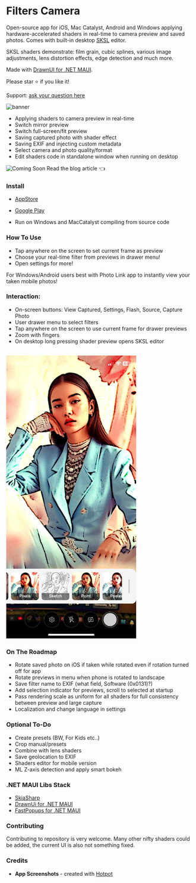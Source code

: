 ﻿# Filters Camera

Open-source app for iOS, Mac Catalyst, Android and Windows applying hardware-accelerated shaders in real-time to camera preview and saved photos. 
Comes with built-in desktop [SKSL](https://skia.org/docs/user/sksl) editor.

SKSL shaders demonstrate: film grain, cubic splines, various image adjustments, lens distortion effects, edge detection and much more.

Made with [DrawnUI for .NET MAUI](https://drawnui.net).

Please star ⭐ if you like it!

Support: [ask your question here](https://github.com/taublast/ShadersCamera/discussions)

![banner](https://github.com/user-attachments/assets/8d04fb95-ee36-476e-b8c7-94db84ce3db2)

* Applying shaders to camera preview in real-time
* Switch mirror preview
* Switch full-screen/fit preview
* Saving captured photo with shader effect
* Saving EXIF and injecting custom metadata
* Select camera and photo quality/format
* Edit shaders code in standalone window when running on desktop

![Coming Soon](https://img.shields.io/badge/Coming-Soon-orange?style=flat-square) Read the blog article 👈

### Install

* [AppStore](https://apps.apple.com/us/app/filters-camera/id6749823005)

* [Google Play](https://play.google.com/store/apps/details?id=com.appomobi.drawnui.shaderscam)

* Run on Windows and MacCatalyst compiling from source code

### How To Use

- Tap anywhere on the screen to set current frame as preview
- Choose your real-time filter from previews in drawer menu!
- Open settings for more!

For Windows/Android users best with Photo Link app to instantly view your taken mobile photos!

### Interaction:

- On-screen buttons:  View Captured, Settings, Flash, Source, Capture Photo
- User drawer menu to select filters
- Tap anywhere on the screen to use current frame for drawer previews
- Zoom with fingers
- On desktop long pressing shader preview opens SKSL editor

<img src="./art/drawn.jpg" width="350" alt="Sketch Shader"
style="margin-top: 16px;" />

### On The Roadmap

* Rotate saved photo on iOS if taken while rotated even if rotation turned off for app
* Rotate previews in menu when phone is rotated to landscape
* Save filter name to EXIF (what field, Software (0x0131)?)
* Add selection indicator for previews, scroll to selected at startup
* Pass rendering scale as uniform for all shaders for full consistency between preview and large capture
* Localization and change language in settings

### Optional To-Do

* Create presets (BW, For Kids etc..)
* Crop manual/presets
* Combine with lens shaders
* Save geolocation to EXIF
* Shaders editor for mobile version
* ML Z-axis detection and apply smart bokeh

### .NET MAUI Libs Stack

* [SkiaSharp](https://github.com/mono/SkiaSharp)
* [DrawnUi for .NET MAUI](https://github.com/taublast/DrawnUi)
* [FastPopups for .NET MAUI](https://github.com/taublast/FastPopups)

### Contributing

Contributing to repository is very welcome. Many other nifty shaders could be added, the current UI is also not something fixed.

### Credits

* **App Screenshots** - created with [Hotpot](https://hotpot.ai/)

